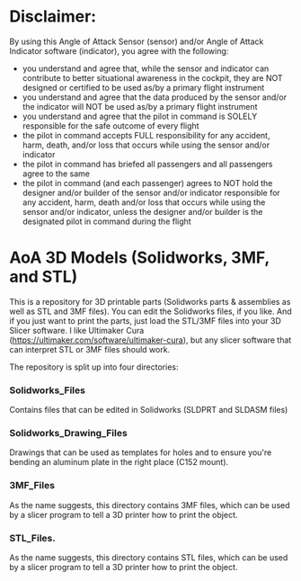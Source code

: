 # Disclaimer:
By using this Angle of Attack Sensor (sensor) and/or Angle of Attack Indicator software (indicator), you agree with the following:
- you understand and agree that, while the sensor and indicator can contribute to better situational awareness in the cockpit, they are NOT designed or certified to be used as/by a primary flight instrument
- you understand and agree that the data produced by the sensor and/or the indicator will NOT be used as/by a primary flight instrument
- you understand and agree that the pilot in command is SOLELY responsible for the safe outcome of every flight
- the pilot in command accepts FULL responsibility for any accident, harm, death, and/or loss that occurs while using the sensor and/or indicator
- the pilot in command has briefed all passengers and all passengers agree to the same
- the pilot in command (and each passenger) agrees to NOT hold the designer and/or builder of the sensor and/or indicator responsible for any accident, harm, death and/or loss that occurs while using the sensor and/or indicator, unless the designer and/or builder is the designated pilot in command during the flight

# AoA 3D Models (Solidworks, 3MF, and STL)
This is a repository for 3D printable parts (Solidworks parts &amp; assemblies as well as STL and 3MF files). You can edit the Solidworks files, if you like. And if you just want to print the parts, 
just load the STL/3MF files into your 3D Slicer software. I like Ultimaker Cura (https://ultimaker.com/software/ultimaker-cura), but any slicer software that can interpret STL or 3MF files should work.

The repository is split up into four directories: 
### Solidworks_Files
Contains files that can be edited in Solidworks (SLDPRT and SLDASM files)

### Solidworks_Drawing_Files
Drawings that can be used as templates for holes and to ensure you're bending an aluminum plate in the right place (C152 mount).

### 3MF_Files
As the name suggests, this directory contains 3MF files, which can be used by a slicer program to tell a 3D printer how to print the object.

### STL_Files. 
As the name suggests, this directory contains STL files, which can be used by a slicer program to tell a 3D printer how to print the object.

